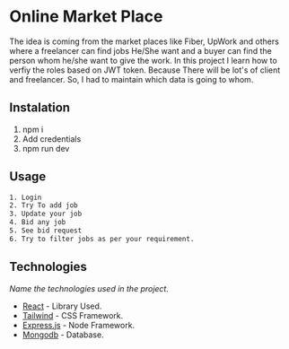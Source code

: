 # Online Market Place

The idea is coming from the market places like Fiber, UpWork and others where a freelancer can find jobs He/She want and a buyer can find the person whom he/she want to give the work. In this project I learn how to verfiy the roles based on JWT token. Because There will be lot's of client and freelancer. So, I had to maintain which data is going to whom.

## Instalation

1. npm i
2. Add credentials
3. npm run dev

## Usage


```bash
1. Login
2. Try To add job
3. Update your job
4. Bid any job
5. See bid request
6. Try to filter jobs as per your requirement.
```

## Technologies

_Name the technologies used in the project._ 
* [React](https://react.dev/) - Library Used.
* [Tailwind](https://tailwindcss.com/) - CSS Framework.
* [Express.js](https://expressjs.com/) - Node Framework.
* [Mongodb](https://www.mongodb.com/) - Database.